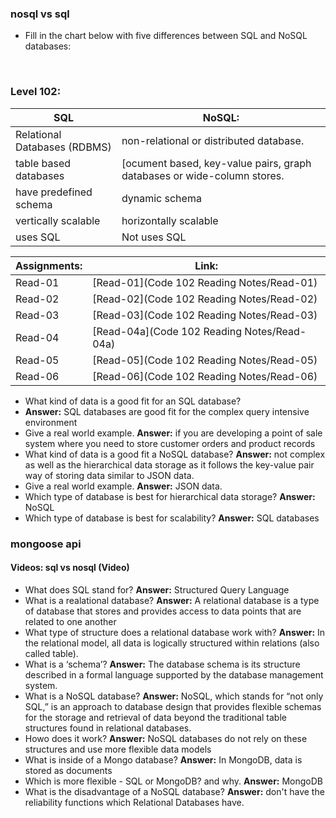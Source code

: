 ### nosql vs sql
- Fill in the chart below with five differences between SQL and NoSQL databases:
<br>


### Level 102:
|             **SQL**           |                                **NoSQL:**                              |
|-------------------------------|------------------------------------------------------------------------|
|  Relational Databases (RDBMS) | non-relational or distributed database.                                |
|  table based databases        |[ocument based, key-value pairs, graph databases or wide-column stores. |
| have predefined schema        |dynamic schema                                                          |
|  vertically scalable          |horizontally scalable                                                   |
|  uses SQL                     |Not uses SQL                                                            |

|  **Assignments:**  |                 **Link:**                 |
|--------------------|-------------------------------------------|
|  Read-01           |[Read-01](Code 102 Reading Notes/Read-01)  |
|  Read-02           |[Read-02](Code 102 Reading Notes/Read-02)  |
|  Read-03           |[Read-03](Code 102 Reading Notes/Read-03)  |
|  Read-04           |[Read-04a](Code 102 Reading Notes/Read-04a)|
|  Read-05           |[Read-05](Code 102 Reading Notes/Read-05)  |
|  Read-06           |[Read-06](Code 102 Reading Notes/Read-06)  |


- What kind of data is a good fit for an SQL database?
- **Answer:** SQL databases are good fit for the complex query intensive environment
- Give a real world example.
 **Answer:** if you are developing a point of sale system where you need to store customer orders and product records
- What kind of data is a good fit a NoSQL database?
 **Answer:** not complex as well as the hierarchical data storage as it follows the key-value pair way of storing data similar to JSON data. 
- Give a real world example.
 **Answer:** JSON data. 
- Which type of database is best for hierarchical data storage?
 **Answer:** NoSQL 
- Which type of database is best for scalability?
 **Answer:**  SQL databases


### mongoose api
#### Videos: sql vs nosql (Video)

- What does SQL stand for?
**Answer:** Structured Query Language
- What is a realational database?
**Answer:** A relational database is a type of database that stores and provides access to data points that are related to one another
- What type of structure does a relational database work with?
**Answer:** In the relational model, all data is logically structured within relations (also called table).
- What is a ‘schema’?
**Answer:** The database schema is its structure described in a formal language supported by the database management system.
- What is a NoSQL database?
**Answer:** NoSQL, which stands for “not only SQL,” is an approach to database design that provides flexible schemas for the storage and retrieval of data beyond the traditional table structures found in relational databases. 
- Howo does it work?
**Answer:** NoSQL databases do not rely on these structures and use more flexible data models
- What is inside of a Mongo database?
**Answer:** In MongoDB, data is stored as documents
- Which is more flexible - SQL or MongoDB? and why.
**Answer:** MongoDB
- What is the disadvantage of a NoSQL database?
**Answer:** don't have the reliability functions which Relational Databases have. 
